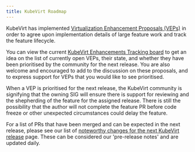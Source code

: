 ```yaml
---
title: KubeVirt Roadmap
---
```


KubeVirt has implemented [Virtualization Enhancement Proposals (VEPs)](https://github.com/kubevirt/enhancements) in order to agree upon implementation details of large feature work and track the feature lifecycle.

You can view the current [KubeVirt Enhancements Tracking board](https://github.com/orgs/kubevirt/projects/15) to get an idea on the list of currently open VEPs, their state, and whether they have been prioritised by the community for the next release. You are also welcome and encouraged to add to the discussion on these proposals, and to express support for VEPs that you would like to see prioritised.

When a VEP is prioritised for the next release, the KubeVirt community is signifying that the owning SIG will ensure there is support for reviewing and the shepherding of the feature for the assigned release. There is still the possibility that the author will not complete the feature PR before code freeze or other unexpected circumstances could delay the feature.

For a list of PRs that have been merged and can be expected in the next release, please see our list of [noteworthy changes for the next KubeVirt release](https://github.com/kubevirt/sig-release/blob/main/upcoming-changes.md) page. These can be considered our 'pre-release notes' and are updated daily.

